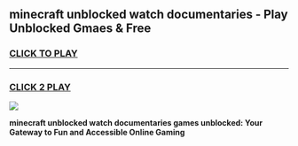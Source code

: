 
## minecraft unblocked watch documentaries - Play Unblocked Gmaes & Free
<h3>
<a href="https://news.freeplayer.one?title=minecraft_unblocked_watch_documentaries&ref=23F">CLICK TO PLAY</a></h3>
<hr>

<h3>
<a href="https://news.freeplayer.one?title=minecraft_unblocked_watch_documentaries&ref=23F">CLICK 2 PLAY</a>
  
</h3>

<a href="https://news.freeplayer.one?title=minecraft_unblocked_watch_documentaries&ref=23F/"><img src="https://clearcache.store/games.png"></a>


**minecraft unblocked watch documentaries games unblocked: Your Gateway to Fun and Accessible Online Gaming**
